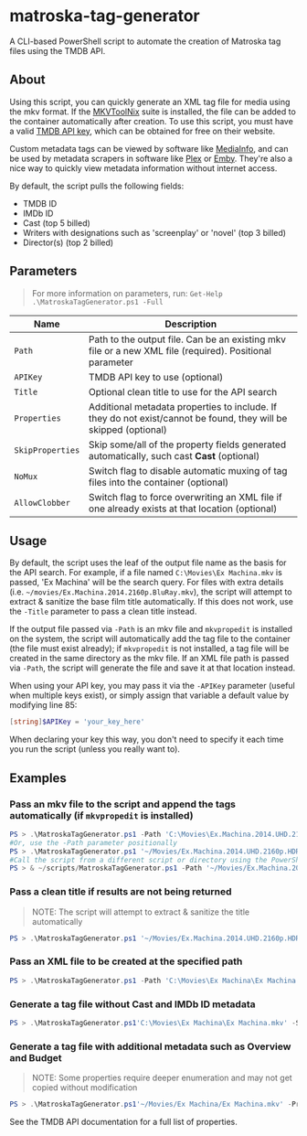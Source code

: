 # matroska-tag-generator

A CLI-based PowerShell script to automate the creation of Matroska tag files using the TMDB API.

## About

Using this script, you can quickly generate an XML tag file for media using the mkv format. If the [MKVToolNix](https://mkvtoolnix.download/) suite is installed, the file can be added to the container automatically after creation. To use this script, you must have a valid [TMDB API key](https://www.themoviedb.org/documentation/api), which can be obtained for free on their website.

Custom metadata tags can be viewed by software like [MediaInfo](https://mediaarea.net/en/MediaInfo), and can be used by metadata scrapers in software like [Plex](https://www.plex.tv/) or [Emby](https://emby.media/). They're also a nice way to quickly view metadata information without internet access.

By default, the script pulls the following fields:

- TMDB ID
- IMDb ID
- Cast (top 5 billed)
- Writers with designations such as 'screenplay' or 'novel' (top 3 billed)
- Director(s) (top 2 billed)

## Parameters

> For more information on parameters, run: `Get-Help .\MatroskaTagGenerator.ps1 -Full`

| Name             | Description                                                                                                      |
| ---------------- | ---------------------------------------------------------------------------------------------------------------- |
| `Path`           | Path to the output file. Can be an existing mkv file or a new XML file (required). Positional parameter          |
| `APIKey`         | TMDB API key to use (optional)                                                                                   |
| `Title`          | Optional clean title to use for the API search                                                                   |
| `Properties`     | Additional metadata properties to include. If they do not exist/cannot be found, they will be skipped (optional) |
| `SkipProperties` | Skip some/all of the property fields generated automatically, such cast **Cast** (optional)                      |
| `NoMux`          | Switch flag to disable automatic muxing of tag files into the container (optional)                               |
| `AllowClobber`   | Switch flag to force overwriting an XML file if one already exists at that location (optional)                   |

## Usage

By default, the script uses the leaf of the output file name as the basis for the API search. For example, if a file named `C:\Movies\Ex Machina.mkv` is passed, 'Ex Machina' will be the search query. For files with extra details (i.e. `~/movies/Ex.Machina.2014.2160p.BluRay.mkv`), the script will attempt to extract & sanitize the base film title automatically. If this does not work, use the `-Title` parameter to pass a clean title instead.

If the output file passed via `-Path` is an mkv file and `mkvpropedit` is installed on the system, the script will automatically add the tag file to the container (the file must exist already); if `mkvpropedit` is not installed, a tag file will be created in the same directory as the mkv file. If an XML file path is passed via `-Path`, the script will generate the file and save it at that location instead.

When using your API key, you may pass it via the `-APIKey` parameter (useful when multiple keys exist), or simply assign that variable a default value by modifying line 85:

```PowerShell
[string]$APIKey = 'your_key_here'
```

When declaring your key this way, you don't need to specify it each time you run the script (unless you really want to).

## Examples

### Pass an mkv file to the script and append the tags automatically (if `mkvpropedit` is installed)

```PowerShell
PS > .\MatroskaTagGenerator.ps1 -Path 'C:\Movies\Ex.Machina.2014.UHD.2160p.HDR.bluray.mkv'
#Or, use the -Path parameter positionally
PS > .\MatroskaTagGenerator.ps1 '~/Movies/Ex.Machina.2014.UHD.2160p.HDR.bluray.mkv'
#Call the script from a different script or directory using the PowerShell & operator
PS > & ~/scripts/MatroskaTagGenerator.ps1 -Path '~/Movies/Ex.Machina.2014.UHD.2160p.HDR.bluray.mkv'
```

### Pass a clean title if results are not being returned

> NOTE: The script will attempt to extract & sanitize the title automatically

```PowerShell
PS > .\MatroskaTagGenerator.ps1 '~/Movies/Ex.Machina.2014.UHD.2160p.HDR.bluray.mkv' -Title 'Ex Machina'
```

### Pass an XML file to be created at the specified path

```PowerShell
PS > .\MatroskaTagGenerator.ps1 -Path 'C:\Movies\Ex Machina\Ex Machina.xml'
```

### Generate a tag file without Cast and IMDb ID metadata

```PowerShell
PS > .\MatroskaTagGenerator.ps1'C:\Movies\Ex Machina\Ex Machina.mkv' -SkipProperties cast, IMDbID
```

### Generate a tag file with additional metadata such as Overview and Budget

> NOTE: Some properties require deeper enumeration and may not get copied without modification

```PowerShell
PS > .\MatroskaTagGenerator.ps1'~/Movies/Ex Machina/Ex Machina.mkv' -Properties budget, overview
```

See the TMDB API documentation for a full list of properties.
